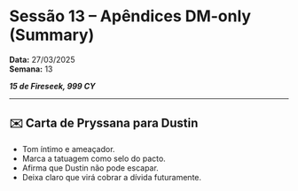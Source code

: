 # Sessão 13 – Apêndices DM-only (Summary)  
**Data:** 27/03/2025  
**Semana:** 13  

***15 de Fireseek, 999 CY***

---
## ✉️ Carta de Pryssana para Dustin
- Tom íntimo e ameaçador.  
- Marca a tatuagem como selo do pacto.  
- Afirma que Dustin não pode escapar.  
- Deixa claro que virá cobrar a dívida futuramente.  
